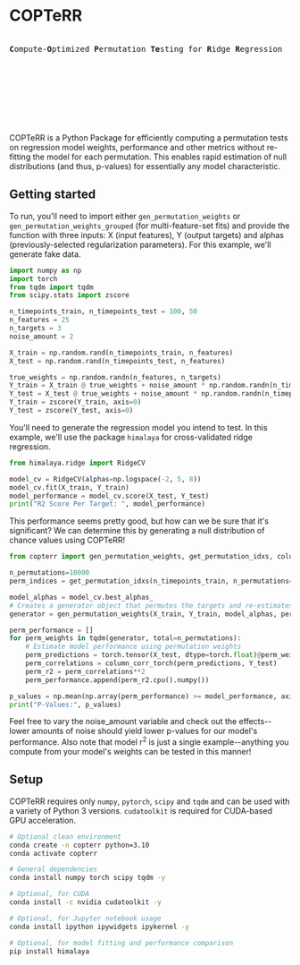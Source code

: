 # COPTeRR
<pre>  
<b>C</b>ompute-<b>O</b>ptimized <b>P</b>ermutation <b>Te</b>sting for <b>R</b>idge <b>R</b>egression
                                                                       ______.........--=T=--.........______
                                                                          .             |:|
                                                                     :-. //           /""""""-.
                                                                     ': '-._____..--""(""""""()`---.__
                                                                      /:   _..__   ''  ":""""'[] |""`\\
                                                                      ': :'     `-.     _:._     '"""" :
                                                                       ::          '--=:____:.___....-"
                                                                                         O"       O"</pre>

COPTeRR is a Python Package for efficiently computing a permutation tests on regression model weights, performance and other metrics without re-fitting the model for each permutation.  This enables rapid estimation of null distributions (and thus, p-values) for essentially any model characteristic.

## Getting started
To run, you'll need to import either `gen_permutation_weights` or `gen_permutation_weights_grouped` (for multi-feature-set fits) and provide the function with three inputs: X (input features), Y (output targets) and alphas (previously-selected regularization parameters).  For this example, we'll generate fake data.

``` python
import numpy as np
import torch
from tqdm import tqdm
from scipy.stats import zscore

n_timepoints_train, n_timepoints_test = 100, 50
n_features = 25
n_targets = 3
noise_amount = 2

X_train = np.random.rand(n_timepoints_train, n_features)
X_test = np.random.rand(n_timepoints_test, n_features)

true_weights = np.random.randn(n_features, n_targets)
Y_train = X_train @ true_weights + noise_amount * np.random.randn(n_timepoints_train, n_targets)
Y_test = X_test @ true_weights + noise_amount * np.random.randn(n_timepoints_test, n_targets)
Y_train = zscore(Y_train, axis=0)
Y_test = zscore(Y_test, axis=0)
```

You'll need to generate the regression model you intend to test.  In this example, we'll use the package `himalaya` for cross-validated ridge regression.

``` python
from himalaya.ridge import RidgeCV

model_cv = RidgeCV(alphas=np.logspace(-2, 5, 8))
model_cv.fit(X_train, Y_train)
model_performance = model_cv.score(X_test, Y_test)
print("R2 Score Per Target: ", model_performance)
```
This performance seems pretty good, but how can we be sure that it's significant?  We can determine this by generating a null distribution of chance values using COPTeRR!

``` python
from copterr import gen_permutation_weights, get_permutation_idxs, column_corr_torch

n_permutations=10000
perm_indices = get_permutation_idxs(n_timepoints_train, n_permutations=n_permutations, block_len=5)

model_alphas = model_cv.best_alphas_
# Creates a generator object that permutes the targets and re-estimates weights
generator = gen_permutation_weights(X_train, Y_train, model_alphas, perm_indices, verbose=False)

perm_performance = []
for perm_weights in tqdm(generator, total=n_permutations):
    # Estimate model performance using permutation weights
    perm_predictions = torch.tensor(X_test, dtype=torch.float)@perm_weights
    perm_correlations = column_corr_torch(perm_predictions, Y_test)
    perm_r2 = perm_correlations**2
    perm_performance.append(perm_r2.cpu().numpy())

p_values = np.mean(np.array(perm_performance) >= model_performance, axis=0)
print("P-Values:", p_values)
```
Feel free to vary the noise_amount variable and check out the effects--lower amounts of noise should yield lower p-values for our model's performance. Also note that model r<sup>2</sup> is just a single example--anything you compute from your model's weights can be tested in this manner!

## Setup
COPTeRR requires only `numpy`, `pytorch`, `scipy` and `tqdm` and can be used with a variety of Python 3 versions. `cudatoolkit` is required for CUDA-based GPU acceleration.

``` bash
# Optional clean environment
conda create -n copterr python=3.10
conda activate copterr

# General dependencies
conda install numpy torch scipy tqdm -y

# Optional, for CUDA
conda install -c nvidia cudatoolkit -y

# Optional, for Jupyter notebook usage
conda install ipython ipywidgets ipykernel -y

# Optional, for model fitting and performance comparison
pip install himalaya
```
